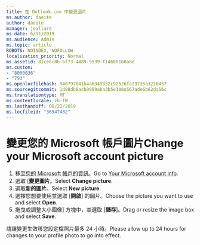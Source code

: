 ```yaml
---
title: 在 Outlook.com 中變更圖片
ms.author: daeite
author: daeite
manager: joallard
ms.date: 6/11/2019
ms.audience: Admin
ms.topic: article
ROBOTS: NOINDEX, NOFOLLOW
localization_priority: Normal
ms.assetid: 81ce6c8b-6f73-4489-9539-f14680168a8e
ms.custom:
- "8000036"
- "793"
ms.openlocfilehash: 940797041b4a6349852c92526fa29735a3220457
ms.sourcegitcommit: 1d98db8acb9959aba3b5e308a567ade6b62da56c
ms.translationtype: MT
ms.contentlocale: zh-TW
ms.lasthandoff: 08/22/2019
ms.locfileid: "36547482"
---
```

# <a name="change-your-microsoft-account-picture"></a><span data-ttu-id="01117-102">變更您的 Microsoft 帳戶圖片</span><span class="sxs-lookup"><span data-stu-id="01117-102">Change your Microsoft account picture</span></span>

1. <span data-ttu-id="01117-103">移至[您的 Microsoft 帳戶的資訊](https://go.microsoft.com/fwlink/p/?linkid=860841)。</span><span class="sxs-lookup"><span data-stu-id="01117-103">Go to [Your Microsoft account info](https://go.microsoft.com/fwlink/p/?linkid=860841).</span></span>
2. <span data-ttu-id="01117-104">選取 [**變更圖片**。</span><span class="sxs-lookup"><span data-stu-id="01117-104">Select **Change picture**.</span></span>
3. <span data-ttu-id="01117-105">選取**新的圖片**。</span><span class="sxs-lookup"><span data-stu-id="01117-105">Select **New picture**.</span></span>
4. <span data-ttu-id="01117-106">選擇您想要使用並選取 [**開啟**] 的圖片。</span><span class="sxs-lookup"><span data-stu-id="01117-106">Choose the picture you want to use and select **Open**.</span></span>
5. <span data-ttu-id="01117-107">拖曳或調整大小圖像] 方塊中，並選取 [**儲存**]。</span><span class="sxs-lookup"><span data-stu-id="01117-107">Drag or resize the image box and select **Save**.</span></span>

<span data-ttu-id="01117-108">請讓變更生效移您設定檔照片最多 24 小時。</span><span class="sxs-lookup"><span data-stu-id="01117-108">Please allow up to 24 hours for changes to your profile photo to go into effect.</span></span>